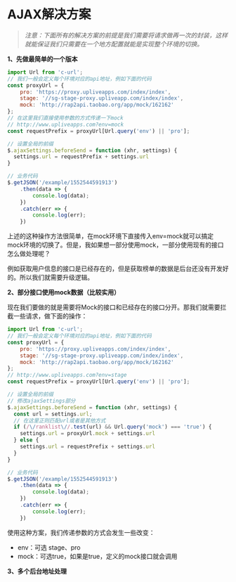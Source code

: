 # AJAX解决方案

> _注意：下面所有的解决方案的前提是我们需要将请求做再一次的封装，这样就能保证我们只需要在一个地方配置就能是实现整个环境的切换。_

**1、先做最简单的一个版本**

```js
import Url from 'c-url';
// 我们一般会定义每个环境对应的api地址，例如下面的代码
const proxyUrl = {
    pro: 'https://proxy.upliveapps.com/index/index',
    stage: '//sg-stage-proxy.upliveapp.com/index/index',
    mock: 'http://rap2api.taobao.org/app/mock/162162'
};
// 在这里我们直接使用参数的方式传递一下mock
// http://www.upliveapps.com?env=mock
const requestPrefix = proxyUrl[Url.query('env') || 'pro'];

// 设置全局的前缀
$.ajaxSettings.beforeSend = function (xhr, settings) {
  settings.url = requestPrefix + settings.url
}

// 业务代码
$.getJSON('/example/1552544591913')
    .then(data => {
        console.log(data);
    })
    .catch(err => {
        console.log(err);
    })
```

上述的这种操作方法很简单，在mock环境下直接传入env=mock就可以搞定mock环境的切换了。但是，我如果想一部分使用mock，一部分使用现有的接口怎么做处理呢？

例如获取用户信息的接口是已经存在的，但是获取榜单的数据是后台还没有开发好的。所以我们就需要升级逻辑。

**2、部分接口使用mock数据（比较实用）**

现在我们要做的就是需要将Mock的接口和已经存在的接口分开。那我们就需要拦截一些请求，做下面的操作：

```js
import Url from 'c-url';
// 我们一般会定义每个环境对应的api地址，例如下面的代码
const proxyUrl = {
    pro: 'https://proxy.upliveapps.com/index/index',
    stage: '//sg-stage-proxy.upliveapp.com/index/index',
    mock: 'http://rap2api.taobao.org/app/mock/162162'
};
// http://www.upliveapps.com?env=stage
const requestPrefix = proxyUrl[Url.query('env') || 'pro'];

// 设置全局的前缀
// 修改ajaxSettings部分
$.ajaxSettings.beforeSend = function (xhr, settings) {
  const url = settings.url;
  // 在这里正则匹配url或者是其他方式
  if (/\/ranklist\//.test(url) && Url.query('mock') === 'true') {
    settings.url = proxyUrl.mock + settings.url
  } else {
    settings.url = requestPrefix + settings.url
  }
}

// 业务代码
$.getJSON('/example/1552544591913')
    .then(data => {
        console.log(data);
    })
    .catch(err => {
        console.log(err);
    })
```

使用这种方案，我们传递参数的方式会发生一些改变：

* env：可选 stage、pro
* mock：可选true，如果是true，定义的mock接口就会调用

**3、多个后台地址处理**

